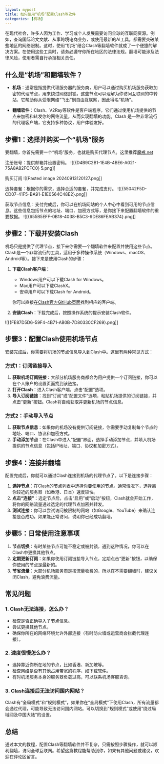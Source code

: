```yaml
---
layout: mypost
title: 如何使用“机场”配置Clash等软件
categories: [机场]
---
```


在现代社会，许多人因为工作、学习或个人发展需要访问全球的互联网资源。例如，查询国际论文文献、从事跨境电商业务，或使用最新的AI工具，都需要突破某些地区的网络限制。这时，使用“机场”结合Clash等翻墙软件就成了一个便捷的解决方案。在使用这些工具时，请务必遵守你所在地区的法律法规。翻墙可能涉及法律风险，使用者需自行承担相关责任。
## 什么是“机场”和翻墙软件？

- **机场**：通常是指提供代理服务器的服务商，用户可以通过购买机场服务获取加密的代理节点，用来绕过网络封锁。这些节点可以理解为你访问互联网的中转站，它帮助你从受限网络“飞出”到自由互联网，因此得名“机场”。
    
- **翻墙软件**：Clash、V2Ray等软件是客户端程序，它们通过使用机场提供的节点来加密和转发你的网络流量，从而实现翻墙的功能。Clash 是一种非常流行的代理客户端，它支持多种协议，用户体验友好。
    

## 步骤1：选择并购买一个“机场”服务

要翻墙，你首先需要一个“机场”服务，也就是购买代理节点。这里推荐[魔戒.net](https://mojie.app/#/register?code=38cCCMyi)

 注册账号：提供邮箱并设置密码。
 ![[{D4B9C2B1-1E4B-4BE6-A021-75A8A82FCFC0} 5.png]]

购买订阅
![[Pasted image 20240913120127.png]]

选择套餐：根据你的需求，选择合适的套餐，并完成支付。
![[{55042F5D-CD07-41F5-BA91-E1E0564C48E2}.png]]


 获取节点信息：支付完成后，你可以在机场网站的个人中心中看到可用的节点信息。这些信息包括节点的地址、端口、加密方式等，是你接下来配置翻墙软件的重要数据。
![[{655B5EFF-0B18-4038-B5C3-9DE86FEAB374}.png]]


## 步骤2：下载并安装Clash

机场只是提供了代理节点，接下来你需要一个翻墙软件来配置并使用这些节点。Clash是一个非常流行的工具，适用于多种操作系统（Windows、macOS、Android等）。接下来是使用Clash的步骤：

1. **下载Clash客户端**：
    
    - Windows用户可以下载Clash for Windows。
    - Mac用户可以下载ClashX。
    - 安卓用户可以下载Clash for Android。
    
    你可以直接在[Clash官方GitHub页面](https://github.com/Fndroid/clash_for_windows_pkg)找到相应的客户端。
    
2. **安装Clash**：下载完成后，按照操作系统的提示安装Clash软件。
    
![[{FE87D5D6-59F4-4B71-AB0B-7D80330CF269}.png]]
## 步骤3：配置Clash使用机场节点

安装完成后，你需要将机场的节点信息导入到Clash中。这里有两种常见方式：

### 方式1：订阅链接导入

1. **获取机场订阅链接**：大部分机场服务商都会为用户提供一个订阅链接，你可以在个人账户的设置页面找到该链接。
2. **打开Clash**：进入Clash客户端，点击“配置”选项。
3. **导入订阅链接**：找到“订阅”或“配置文件”选项，粘贴机场提供的订阅链接，并点击“更新”按钮。Clash将自动获取并更新机场的节点信息。

### 方式2：手动导入节点

1. **获取节点信息**：如果你的机场没有提供订阅链接，你需要手动复制每个节点的地址、端口、协议和加密方式。
2. **手动添加节点**：在Clash中进入“配置”界面，选择手动添加节点，并填入机场提供的节点信息（包括IP地址、端口、协议和加密方式）。

## 步骤4：连接并翻墙

配置完成后，你就可以通过Clash连接到机场的代理节点了。以下是连接步骤：

1. **选择节点**：在Clash的节点列表中选择你要使用的节点。通常情况下，选择离你较近的服务器（如香港、日本）速度较快。
2. **点击“连接”**：选定节点后，点击“启用”或“启动”按钮，Clash就会开始工作，将你的网络流量通过选定的代理节点加密并转发。
3. **测试连接**：你可以尝试访问被限制的网站（如Google、YouTube）来确认连接是否成功。如果能正常访问，说明你已经成功翻墙。

## 步骤5：日常使用注意事项

1. **节点切换**：有时某些节点可能不稳定或被封锁，遇到这种情况，你可以在Clash中更换其他节点。
2. **定期更新订阅**：如果你使用订阅链接导入节点，定期点击“更新”按钮，以确保你使用的节点是最新的。
3. **节省流量**：大部分机场服务商是按流量收费的，所以在不需要翻墙时，建议关闭Clash，避免浪费流量。

## 常见问题

### 1. Clash无法连接，怎么办？

- 检查是否正确导入了节点信息。
- 尝试更换其他节点。
- 确保你所在的网络环境允许外部连接（有时防火墙或运营商会拦截代理连接）。

### 2. 速度很慢怎么办？

- 选择靠近你所在地的节点，比如香港、新加坡等。
- 检查网络是否有其他占用带宽的程序，如下载软件。
- 有时机场服务本身的服务器负载过高，可以联系机场客服咨询。

### 3. Clash连接后无法访问国内网站？

Clash有“全局模式”和“规则模式”，如果你在“全局模式”下使用Clash，所有流量都会通过代理，可能导致无法访问国内网站。可以切换到“规则模式”或使用“绕过局域网及中国大陆”的设置。

## 总结

通过本文的教程，配置Clash等翻墙软件并不复杂，只需按照步骤操作，就可以顺利翻墙，访问全球互联网。希望这篇教程能帮助到你，如果有其他问题或建议，欢迎在评论区留言。